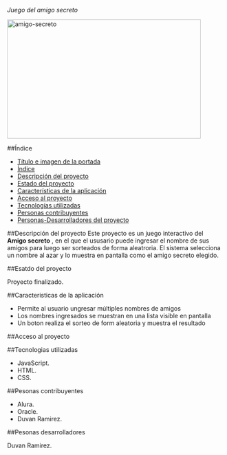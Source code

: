 <em> Juego del amigo secreto </em>


<img width="450" height="277" alt="amigo-secreto" src="https://github.com/user-attachments/assets/ad69fcf3-4a3a-4b8c-8153-bff7911cb240" />


##Índice
- [Título e imagen de la portada](#titulo-e-imagen-de-la-portada)
- [Índice](#índice)
- [Descripción del proyecto](#descripcion-del-proyecto)
- [Estado del proyecto](#estado-del-proyecto)
- [Características de la aplicación](#caracteristicas-de-la-aplicacion)
- [Acceso al proyecto](#acceso-proyecto)
- [Tecnologías utilizadas](#tecnologias-utilizadas)
- [Personas contribuyentes](#personas-contribuyentes)
- [Personas-Desarrolladores del proyecto](#personas-desarrolladores)


##Descripción del proyecto
Este proyecto es un juego interactivo del **Amigo secreto** , en el que el ususario puede ingresar el nombre de sus amigos para luego ser sorteados de forma aleatroria. El sistema selecciona un nombre al azar y lo muestra en pantalla como el amigo secreto elegido.

##Esatdo del proyecto

Proyecto finalizado.

##Caracteristicas de la aplicación

- Permite al usuario ungresar múltiples nombres de amigos
- Los nombres ingresados se muestran en una lista visible en pantalla
- Un boton realiza el sorteo de form aleatoria y muestra el resultado

##Acceso al proyecto



##Tecnologias utilizadas
- JavaScript.
- HTML.
- CSS.

##Pesonas contribuyentes

- Alura.
- Oracle.
- Duvan Ramirez.

##Pesonas desarrolladores

Duvan Ramirez.
